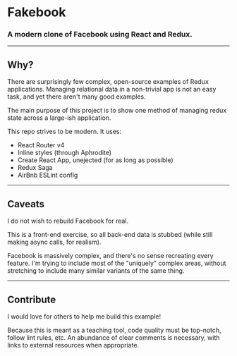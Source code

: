 # Fakebook
### A modern clone of Facebook using React and Redux.

----------

## Why?

There are surprisingly few complex, open-source examples of Redux applications. Managing relational data in a non-trivial app is not an easy task, and yet there aren't many good examples.

The main purpose of this project is to show one method of managing redux state across a large-ish application.

This repo strives to be modern. It uses:

- React Router v4
- Inline styles (through Aphrodite)
- Create React App, unejected (for as long as possible)
- Redux Saga
- AirBnb ESLint config

----------

## Caveats

I do not wish to rebuild Facebook for real.

This is a front-end exercise, so all back-end data is stubbed (while still making async calls, for realism).

Facebook is massively complex, and there's no sense recreating every feature. I'm trying to include most of the "uniquely" complex areas, without stretching to include many similar variants of the same thing.

----------

## Contribute

I would love for others to help me build this example!

Because this is meant as a teaching tool, code quality must be top-notch, follow lint rules, etc. An abundance of clear comments is necessary, with links to external resources when appropriate.
